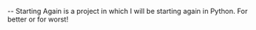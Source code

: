 -- Starting Again is a project in which I will be starting again in Python. For better or for worst!